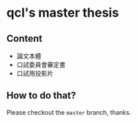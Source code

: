 qcl's master thesis
=======

## Content
* 論文本體
* 口試委員會審定書
* 口試用投影片

## How to do that? 

Please checkout the `master` branch, thanks.
